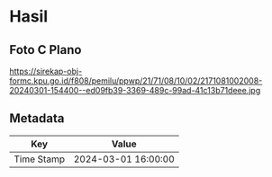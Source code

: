 # Hasil

## Foto C Plano

https://sirekap-obj-formc.kpu.go.id/f808/pemilu/ppwp/21/71/08/10/02/2171081002008-20240301-154400--ed09fb39-3369-489c-99ad-41c13b71deee.jpg


## Metadata

| Key        | Value               |
| ---------- | ------------------- |
| Time Stamp | 2024-03-01 16:00:00 |



